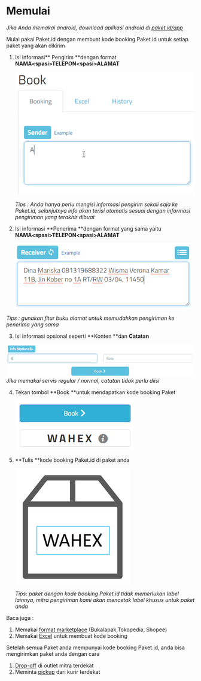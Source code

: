 # Memulai

_Jika Anda memakai android, download aplikasi android di [paket.id/app](https://paket.id/app)_

Mulai pakai Paket.id dengan membuat kode booking Paket.id untuk setiap paket yang akan dikirim

1. Isi informasi** Pengirim **dengan format **NAMA&lt;spasi&gt;TELEPON&lt;spasi&gt;ALAMAT**

   
   ![](/assets/penerima2.gif)
   

   _Tips : Anda hanya perlu mengisi informasi pengirim sekali saja ke Paket.id, selanjutnya info akan terisi otomatis sesuai dengan informasi pengiriman yang terakhir dibuat_

2. Isi informasi **Penerima **dengan format yang sama yaitu **NAMA&lt;spasi&gt;TELEPON&lt;spasi&gt;ALAMAT**

   ![](/assets/import.png)

_Tips : gunakan fitur buku alamat untuk memudahkan pengiriman ke penerima yang sama_

3. Isi informasi opsional seperti **Konten **dan **Catatan**

![](/assets/penerima4.gif)  
   _Jika memakai servis regular / normal, catatan tidak perlu diisi_

4. Tekan tombol **Book **untuk mendapatkan kode booking Paket

   
   ![](/assets/book.png)
   

5. **Tulis **kode booking Paket.id di paket anda

   
   ![](/assets/box2.png)
   

   _Tips: paket dengan kode booking Paket.id tidak memerlukan label lainnya, mitra pengiriman kami akan mencetak label khusus untuk paket anda_

Baca juga :

1. Memakai [format marketplace](format-marketplace.md) \(Bukalapak,Tokopedia, Shopee\)
2. Memakai [Excel](excel-upload.md) untuk membuat kode booking

Setelah semua Paket anda mempunyai kode booking Paket.id, anda bisa mengirimkan paket anda dengan cara

1. [Drop-off](lokasi-vendor.md) di outlet mitra terdekat
2. Meminta [pickup](pickup.md) dari kurir terdekat



